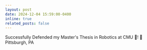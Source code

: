 ```yaml
---
layout: post
date: 2024-12-04 15:59:00-0400
inline: true
related_posts: false
---
```


Successfully Defended my Master's Thesis in Robotics at CMU 🤖! 📍Pittsburgh, PA
